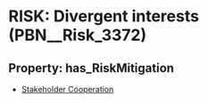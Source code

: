 # RISK: __Divergent interests__ (PBN__Risk_3372)

## Property: has_RiskMitigation

* [Stakeholder Cooperation](PBN__Mitigation_2185)

